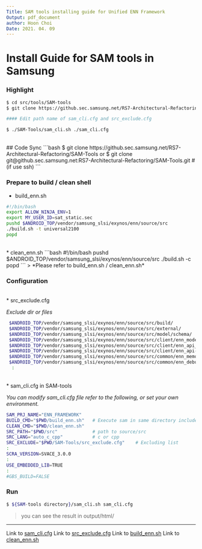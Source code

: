 ```yaml
---
Title: SAM tools installing guide for Unified ENN Framework
Output: pdf_document
author: Hoon Choi
Date: 2021. 04. 09
---
```

# Install Guide for SAM tools in Samsung
### Highlight
```bash
$ cd src/tools/SAM-tools
$ git clone https://github.sec.samsung.net/RS7-Architectural-Refactoring/SAM-Tools

#### Edit path name of sam_cli.cfg and src_exclude.cfg

$ ./SAM-Tools/sam_cli.sh ./sam_cli.cfg
```

<br>
## Code Sync
```bash
$ git clone https://github.sec.samsung.net/RS7-Architectural-Refactoring/SAM-Tools
  or
$ git clone git@github.sec.samsung.net:RS7-Architectural-Refactoring/SAM-Tools.git # (if use ssh)
```

### Prepare to build / clean shell
* build_enn.sh
```bash
#!/bin/bash
export ALLOW_NINJA_ENV=1
export MY_USER_ID=sat_static.sec
pushd $ANDROID_TOP/vendor/samsung_slsi/exynos/enn/source/src
./build.sh -t universal2100
popd
```
<br>
* clean_enn.sh
```bash
#!/bin/bash
pushd $ANDROID_TOP/vendor/samsung_slsi/exynos/enn/source/src
./build.sh -c
popd
```
> *Please refer to build_enn.sh / clean_enn.sh*


### Configuration

<br>
* src_exclude.cfg

*Exclude dir or files*

```bash
 $ANDROID_TOP/vendor/samsung_slsi/exynos/enn/source/src/build/
 $ANDROID_TOP/vendor/samsung_slsi/exynos/enn/source/src/external/
 $ANDROID_TOP/vendor/samsung_slsi/exynos/enn/source/src/model/schema/
 $ANDROID_TOP/vendor/samsung_slsi/exynos/enn/source/src/client/enn_model_container_test.cc
 $ANDROID_TOP/vendor/samsung_slsi/exynos/enn/source/src/client/enn_api_test.cc
 $ANDROID_TOP/vendor/samsung_slsi/exynos/enn/source/src/client/enn_api-async_test.cc
 $ANDROID_TOP/vendor/samsung_slsi/exynos/enn/source/src/common/enn_memory_manager_test.cc
 $ANDROID_TOP/vendor/samsung_slsi/exynos/enn/source/src/common/enn_debug_test.cc
  :
```

<br>
* sam_cli.cfg in SAM-tools

*You can modify sam_cli.cfg file refer to the following, or set your own environment.*

```bash
SAM_PRJ_NAME="ENN_FRAMEWORK"
BUILD_CMD="$PWD/build_enn.sh"   # Execute sam in same directory includes shells
CLEAN_CMD="$PWD/clean_enn.sh"
SRC_PATH="$PWD/src"             # path to source/src
SRC_LANG="auto_c_cpp"           # c or cpp
SRC_EXCLUDE="$PWD/SAM-Tools/src_exclude.cfg"    # Excluding list
:
SCRA_VERSION=SVACE_3.0.0
:
USE_EMBEDDED_LIB=TRUE
:
#GBS_BUILD=FALSE

```


### Run

```bash
$ ${SAM-tools directory}/sam_cli.sh sam_cli.cfg
```

> you can see the result in output/html/

----
Link to [sam_cli.cfg](sam_cli.cfg)
Link to [src_exclude.cfg](src_exclude.cfg)
Link to [build_enn.sh](build_enn.sh)
Link to [clean_enn.sh](clean_enn.sh)
